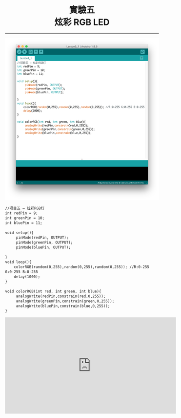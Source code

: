 <center>
<H1> 實驗五</br>
炫彩 RGB LED</br>
</h1>
</center>

---

![](https://github.com/cow2166/gitbo/blob/master/re/%E8%9E%A2%E5%B9%95%E5%BF%AB%E7%85%A7%202018-05-02%20%E4%B8%8B%E5%8D%884.55.46.png?raw=true)




```
//项目五 – 炫彩RGB灯
int redPin = 9;
int greenPin = 10;
int bluePin = 11;

void setup(){
     pinMode(redPin, OUTPUT);
     pinMode(greenPin, OUTPUT);
     pinMode(bluePin, OUTPUT);

}
void loop(){
    colorRGB(random(0,255),random(0,255),random(0,255)); //R:0-255 G:0-255 B:0-255
    delay(1000);
}

void colorRGB(int red, int green, int blue){
     analogWrite(redPin,constrain(red,0,255));
     analogWrite(greenPin,constrain(green,0,255));
     analogWrite(bluePin,constrain(blue,0,255));
}
```

<iframe width="560" height="315" src="https://www.youtube.com/embed/bZUXosmOKXE" frameborder="0" allow="autoplay; encrypted-media" allowfullscreen></iframe>